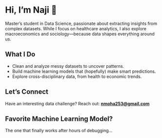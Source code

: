 # Hi, I’m Naji 👋  

Master’s student in Data Science, passionate about extracting insights from complex datasets. While I focus on healthcare analytics, I also explore macroeconomics and sociology—because data shapes everything around us.  

## What I Do  
- Clean and analyze messy datasets to uncover patterns.  
- Build machine learning models that (hopefully) make smart predictions.  
- Explore cross-disciplinary data, from health to economic trends.  

## Let’s Connect  
Have an interesting data challenge? Reach out: **nmoha253@gmail.com**  

## Favorite Machine Learning Model?  
The one that finally works after hours of debugging...

<!---
Naji4/Naji4 is a special repository because its `README.md` (this file) appears on your GitHub profile.
You can click the Preview link to take a look at your changes.
--->
